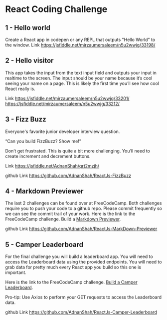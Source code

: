 ﻿# React Coding Challenge

## 1 - Hello world

Create a React app in codepen or any REPL that outputs "Hello World" to the window.
Link
https://jsfiddle.net/mirzaumersaleem/n5u2wwjg/33198/



## 2 - Hello visitor

This app takes the input from the text input field and outputs your input in realtime to the screen. The input should be your name because it’s cool seeing your name on a page. 
This is likely the first time you’ll see how cool React really is.

Link
https://jsfiddle.net/mirzaumersaleem/n5u2wwjg/33201/
https://jsfiddle.net/mirzaumersaleem/n5u2wwjg/33212/



## 3 - Fizz Buzz

Everyone's favorite junior developer interview question.

“Can you build FizzBuzz? Show me!”

Don’t get frustrated. This is quite a bit more challenging. You’ll need to create increment and decrement buttons.

Link
https://jsfiddle.net/AdnanShah/qrt2mzjh/

github Link
https://github.com/AdnanShah/ReactJs-FizzBuzz


## 4 - Markdown Previewer

The last 2 challenges can be found over at FreeCodeCamp. Both challenges require you to push your code to a github repo.
 Please commit frequently so we can see the commit trail of your work.  Here is the link to the FreeCodeCamp challenge.
 Build a [Markdown Previewer](https://www.freecodecamp.org/challenges/build-a-markdown-previewer).

github Link
https://github.com/AdnanShah/ReactJs-MarkDown-Previewer


## 5 - Camper Leaderboard

For the final challenge you will build a leaderboard app. You will need to access the Leaderboard data using the provided endpoints. You will need to grab data for
 pretty much every React app you build so this one is important.

Here is the link to the FreeCodeCamp challenge. [Build a Camper Leaderboard](https://www.freecodecamp.com/challenges/build-a-camper-leaderboard).

Pro-tip: Use Axios to perform your GET requests to access the Leaderboard data.


github Link
https://github.com/AdnanShah/ReactJs-Camper-Leaderboard